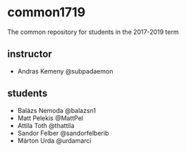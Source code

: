 # common1719
The common repository for students in the 2017-2019 term

## instructor

- Andras Kemeny @subpadaemon

## students
- Balázs Nemoda @balazsn1
- Matt Pelekis @MattPel
- Attila Toth @thattila
- Sandor Felber @sandorfelberib
- Márton Urda @urdamarci